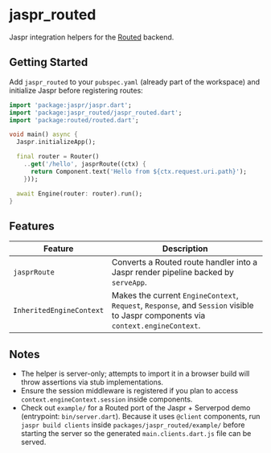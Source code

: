 # jaspr_routed

Jaspr integration helpers for the [Routed](https://github.com/kingwill101/routed) backend.

## Getting Started

Add `jaspr_routed` to your `pubspec.yaml` (already part of the workspace) and initialize Jaspr before registering
routes:

```dart
import 'package:jaspr/jaspr.dart';
import 'package:jaspr_routed/jaspr_routed.dart';
import 'package:routed/routed.dart';

void main() async {
  Jaspr.initializeApp();

  final router = Router()
    ..get('/hello', jasprRoute((ctx) {
      return Component.text('Hello from ${ctx.request.uri.path}');
    }));

  await Engine(router: router).run();
}
```

## Features

| Feature                  | Description                                                                                                                      |
|--------------------------|----------------------------------------------------------------------------------------------------------------------------------|
| `jasprRoute`             | Converts a Routed route handler into a Jaspr render pipeline backed by `serveApp`.                                               |
| `InheritedEngineContext` | Makes the current `EngineContext`, `Request`, `Response`, and `Session` visible to Jaspr components via `context.engineContext`. |

## Notes

- The helper is server-only; attempts to import it in a browser build will throw assertions via stub implementations.
- Ensure the session middleware is registered if you plan to access `context.engineContext.session` inside components.
- Check out `example/` for a Routed port of the Jaspr + Serverpod demo (entrypoint: `bin/server.dart`). Because it uses
  `@client` components, run `jaspr build clients` inside `packages/jaspr_routed/example/` before starting the server so
  the generated `main.clients.dart.js` file can be served.
